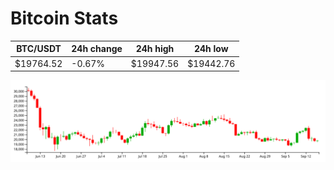 # Bitcoin Stats

BTC/USDT|24h change|24h high|24h low|
|---|---|---|---|
|$19764.52|-0.67%|$19947.56|$19442.76|

<img src="./chart.svg">
